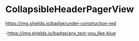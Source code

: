 # CollapsibleHeaderPagerView

https://img.shields.io/badge/under-construction-red

-https://img.shields.io/badge/any_text-you_like-blue
